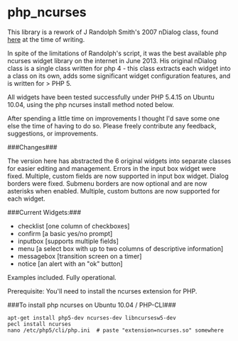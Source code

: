 php_ncurses
===========

This library is a rework of J Randolph Smith's 2007 nDialog class, found 
<a href="http://www.phpclasses.org/package/3654-PHP-Display-dialog-windows-in-text-consoles.html">here</a>
at the time of writing.

In spite of the limitations of Randolph's script, it was the best available php
ncurses widget library on the internet in June 2013. His original nDialog class is a single class written 
for php 4 - this class extracts each widget into a class on its own, adds some significant 
widget configuration features, and is written for > PHP 5. 

All widgets have been tested successfully under PHP 5.4.15 on Ubuntu 10.04, using the php ncurses 
install method noted below.

After spending a little time on improvements I thought I'd save some one else the time of having to do so. Please
freely contribute any feedback, suggestions, or improvements.


###Changes###

The version here has abstracted the 6 original widgets into separate classes for easier editing and management.
Errors in the input box widget were fixed.
Multiple, custom fields are now supported in input box widget.
Dialog borders were fixed.
Submenu borders are now optional and are now asterisks when enabled.
Multiple, custom buttons are now supported for each widget.



###Current Widgets:###

- checklist   [one column of checkboxes]
- confirm     [a basic yes/no prompt]
- inputbox    [supports multiple fields] 
- menu        [a select box with up to two columns of descriptive information]
- messagebox  [transition screen on a timer]
- notice      [an alert with an "ok" button]

Examples included. Fully operational. 


Prerequisite: You'll need to install the ncurses extension for PHP.

###To install php ncurses on Ubuntu 10.04 / PHP-CLI###

    apt-get install php5-dev ncurses-dev libncursesw5-dev
    pecl install ncurses
    nano /etc/php5/cli/php.ini  # paste "extension=ncurses.so" somewhere